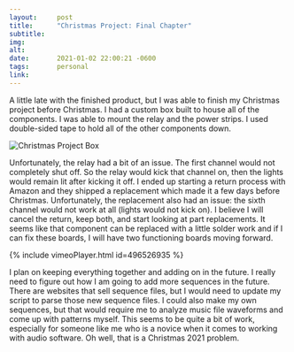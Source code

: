 ```yaml
---
layout:     post
title:      "Christmas Project: Final Chapter"
subtitle:   
img:        
alt:        
date:       2021-01-02 22:00:21 -0600
tags:       personal
link:       
---
```


A little late with the finished product, but I was able to finish my Christmas project before Christmas. I had a custom box built to house all of the components. I was able to mount the relay and the power strips. I used double-sided tape to hold all of the other components down.

![Christmas Project Box](https://micro.blog/photos/1000x/https://groomsy.micro.blog/uploads/2020/808925bb16.jpg "Christmas Project Box")

Unfortunately, the relay had a bit of an issue. The first channel would not completely shut off. So the relay would kick that channel on, then the lights would remain lit after kicking it off. I ended up starting a return process with Amazon and they shipped a replacement which made it a few days before Christmas. Unfortunately, the replacement also had an issue: the sixth channel would not work at all (lights would not kick on). I believe I will cancel the return, keep both, and start looking at part replacements. It seems like that component can be replaced with a little solder work and if I can fix these boards, I will have two functioning boards moving forward.

{% include vimeoPlayer.html id=496526935 %}

I plan on keeping everything together and adding on in the future. I really need to figure out how I am going to add more sequences in the future. There are websites that sell sequence files, but I would need to update my script to parse those new sequence files. I could also make my own sequences, but that would require me to analyze music file waveforms and come up with patterns myself. This seems to be quite a bit of work, especially for someone like me who is a novice when it comes to working with audio software. Oh well, that is a Christmas 2021 problem.